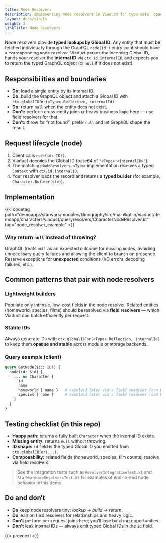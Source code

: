 ```yaml
---
title: Node Resolvers
description: Implementing node resolvers in Viaduct for type-safe, opaque Global ID lookups.
layout: docs/single
weight: 3
linkTitle: Node Resolvers
---
```



Node resolvers provide **typed lookups by Global ID**. Any entity that must be fetched individually through the
GraphQL `node(id:)` entry point should have a corresponding node resolver. Viaduct parses the incoming Global ID,
hands your resolver the **internal ID** via `ctx.id.internalID`, and expects you to return the typed GraphQL object
(or `null` if it does not exist).

## Responsibilities and boundaries

- **Do:** load a single entity by its internal ID.
- **Do:** build the GraphQL object and attach a Global ID with `ctx.globalIDFor(<Type>.Reflection, internalId)`.
- **Do:** return `null` when the entity does not exist.
- **Don’t:** perform cross-entity joins or heavy business logic here — use field resolvers for that.
- **Don’t:** throw for “not found”; prefer `null` and let GraphQL shape the result.

## Request lifecycle (node)

1. Client calls `node(id: ID!)`.
2. Viaduct decodes the Global ID (base64 of `"<Type>:<InternalID>"`).
3. The matching `NodeResolvers.<Type>` implementation receives a typed `Context` with `ctx.id.internalID`.
4. Your resolver loads the record and returns a **typed builder** (for example, `Character.Builder(ctx)`).

## Implementation

{{< codetag path="demoapps/starwars/modules/filmography/src/main/kotlin/viaduct/demoapp/characters/viaduct/queryresolvers/CharacterNodeResolver.kt" tag="node_resolver_example" >}}

### Why return `null` instead of throwing?
GraphQL treats `null` as an expected outcome for missing nodes, avoiding unnecessary query failures and allowing the
client to branch on presence. Reserve exceptions for **unexpected** conditions (I/O errors, decoding failures, etc.).

## Common patterns that pair with node resolvers

### Lightweight builders
Populate only intrinsic, low-cost fields in the node resolver. Related entities (homeworld, species, films) should be
resolved via **field resolvers** — which Viaduct can batch efficiently per request.

### Stable IDs
Always generate IDs with `ctx.globalIDFor(<Type>.Reflection, internalId)` to keep them **opaque and stable** across
module or storage backends.

### Query example (client)

```graphql
query GetNode($id: ID!) {
  node(id: $id) {
    ... on Character {
      id
      name
      homeworld { name }   # resolved later via a field resolver (can batch)
      species { name }     # resolved later via a field resolver (can batch)
    }
  }
}
```

## Testing checklist (in this repo)

- **Happy path:** returns a fully built `Character` when the internal ID exists.
- **Missing entity:** returns `null` without throwing.
- **ID shape:** `id` field is the typed Global ID you emitted from `ctx.globalIDFor(...)`.
- **Composability:** related fields (homeworld, species, film counts) resolve via field resolvers.

> See the integration tests such as `ResolverIntegrationTest.kt` and `StarWarsNodeResolversTest.kt` for examples of
> end-to-end node behavior in this demo.

## Do and don’t

- **Do** keep node resolvers tiny: _lookup → build → return_.
- **Do** lean on field resolvers for relationships and heavy logic.
- **Don’t** perform per-request joins here; you’ll lose batching opportunities.
- **Don’t** leak internal IDs — always emit typed Global IDs in the `id` field.

{{< prevnext >}}
